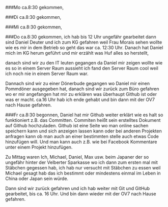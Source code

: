 ###Mo
ca.8:30 gekommen,


###Di 
ca.8:30 gekommen,


###Mi
ca.8:30 gekommen,


###Do 
ca.8:30 gekommen, ich hab bis 12 Uhr ungefähr gearbeitet dann sind Daniel Deuter und ich zum KG gefahren weil Frau Morais sehen wollte wie es mir in dem Betrieb so geht das war ca. 12:30 Uhr. Danach hat Daniel mich im KG herum geführt und mir erzählt was Huf alles so herstellt,

danach sind wir zu den IT leuten gegangen da Daniel mir zeigen wollte wie es so in einem Server Raum aussieht ich fand den Server Raum cool weil ich noch nie in einem Server Raum war.

Dannach sind wir zu einer Dönerbude gegangen wo Daniel mir einen Pommdöner ausgegeben hat, danach sind wir zurück zum Büro gefahren wo er mir angefangen hat mir zu erklären was überhaupt Github ist oder was er macht. ca.16 Uhr hab ich ende gehabt und bin dann mit der OV7 nach Hause gefahren.

###Fr
ca.8:30 begonnen, Daniel hat mir Github weiter erklärt wie es halt so funktioniert z.B. das Committen. Commiten heißt sein erstelltes Dokument auf Github hochzuladen. Github ist eine Seite wo man online sachen speichern kann und sich anzeigen lassen kann oder bei anderen Projekten anfragen kann ob man auch an einer bestimmten stelle auch etwas Code hinzufügen will. Und man kann auch z.B. wie bei Facebook Kommentare unter einem Projekt hinzufügen.

Zu Mittag waren Ich, Michael, Daniel, Max usw. beim Japaner der so ungefähr hinter der Velberter Sparkasse wo ich dann zum ersten mal mit Stäbchen gegessen hab, ich hab nur versucht mit Stäbchen zu essen weil Michael gesagt hab das ich bestimmt oder mindestens einmal im Leben in China oder Japan sein würde.

Dann sind wir zurück gefahren und ich hab weiter mit Git und GitHub gearbeitet, bis ca. 16 Uhr. Und bin dann wieder mit der OV7 nach Hause gefahren.

